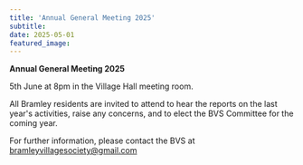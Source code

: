 ```yaml
---
title: 'Annual General Meeting 2025'
subtitle: 
date: 2025-05-01
featured_image: 
---
```


**Annual General Meeting 2025**

5th June at 8pm in the Village Hall meeting room.

All Bramley residents are invited to attend to hear the reports on the last year's activities, raise any concerns, and to elect the BVS Committee for the coming year.

For further information, please contact the BVS at bramleyvillagesociety@gmail.com
